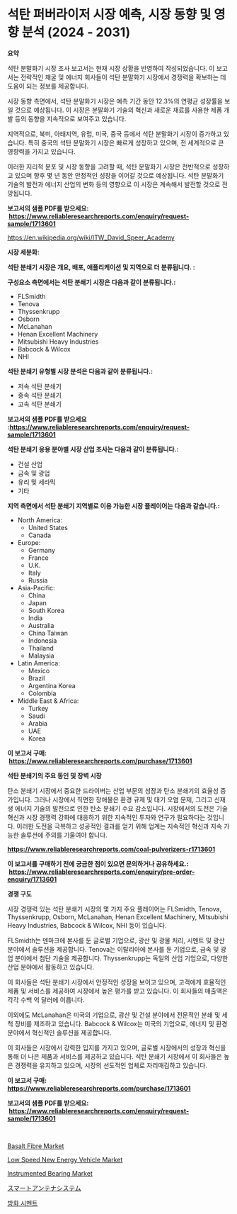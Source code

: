 <p><h1>석탄 퍼버라이저 시장 예측, 시장 동향 및 영향 분석 (2024 - 2031)</h1></p><p><strong>요약</strong></p>
<p><p>석탄 분말화기 시장 조사 보고서는 현재 시장 상황을 반영하여 작성되었습니다. 이 보고서는 전략적인 채굴 및 에너지 회사들이 석탄 분말화기 시장에서 경쟁력을 확보하는 데 도움이 되는 정보를 제공합니다. </p><p>시장 동향 측면에서, 석탄 분말화기 시장은 예측 기간 동안 12.3%의 연평균 성장률을 보일 것으로 예상됩니다. 이 시장은 분말화기 기술의 혁신과 새로운 재료를 사용한 제품 개발 등의 동향을 지속적으로 보여주고 있습니다.</p><p>지역적으로, 북미, 아태지역, 유럽, 미국, 중국 등에서 석탄 분말화기 시장이 증가하고 있습니다. 특히 중국의 석탄 분말화기 시장은 빠르게 성장하고 있으며, 전 세계적으로 큰 영향력을 가지고 있습니다.</p><p>이러한 지리적 분포 및 시장 동향을 고려할 때, 석탄 분말화기 시장은 전반적으로 성장하고 있으며 향후 몇 년 동안 안정적인 성장을 이어갈 것으로 예상됩니다. 석탄 분말화기 기술의 발전과 에너지 산업의 변화 등의 영향으로 이 시장은 계속해서 발전할 것으로 전망됩니다.</p></p>
<p><strong>보고서의 샘플 PDF를 받으세요: &nbsp;<a href="https://www.reliableresearchreports.com/enquiry/request-sample/1713601">https://www.reliableresearchreports.com/enquiry/request-sample/1713601</a></strong></p>
<p><a href="https://en.wikipedia.org/wiki/ITW_David_Speer_Academy">https://en.wikipedia.org/wiki/ITW_David_Speer_Academy</a></p>
<p><strong>시장 세분화:</strong></p>
<p><strong> 석탄 분쇄기 시장은 개요, 배포, 애플리케이션 및 지역으로 더 분류됩니다. :</strong></p>
<p><strong>구성요소 측면에서는 석탄 분쇄기 시장은 다음과 같이 분류됩니다.:</strong></p>
<p><ul><li>FLSmidth</li><li>Tenova</li><li>Thyssenkrupp</li><li>Osborn</li><li>McLanahan</li><li>Henan Excellent Machinery</li><li>Mitsubishi Heavy Industries</li><li>Babcock & Wilcox</li><li>NHI</li></ul></p>
<p><strong> 석탄 분쇄기 유형별 시장 분석은 다음과 같이 분류됩니다.:</strong></p>
<p><ul><li>저속 석탄 분쇄기</li><li>중속 석탄 분쇄기</li><li>고속 석탄 분쇄기</li></ul></p>
<p><strong>보고서의 샘플 PDF를 받으세요 :<a href="https://www.reliableresearchreports.com/enquiry/request-sample/1713601">https://www.reliableresearchreports.com/enquiry/request-sample/1713601</a></strong></p>
<p><strong> 석탄 분쇄기 응용 분야별 시장 산업 조사는 다음과 같이 분류됩니다.:</strong></p>
<p><ul><li>건설 산업</li><li>금속 및 광업</li><li>유리 및 세라믹</li><li>기타</li></ul></p>
<p><strong>지역 측면에서 석탄 분쇄기 지역별로 이용 가능한 시장 플레이어는 다음과 같습니다.:</strong></p>
<p><ul>
    <li>
        North America:
        <ul>
            <li>United States</li>
            <li>Canada</li>
        </ul>
    </li>
    <li>
        Europe:
        <ul>
            <li>Germany</li>
            <li>France</li>
            <li>U.K.</li>
            <li>Italy</li>
            <li>Russia</li>
        </ul>
    </li>
    <li>
        Asia-Pacific:
        <ul>
            <li>China</li>
            <li>Japan</li>
            <li>South Korea</li>
            <li>India</li>
            <li>Australia</li>
            <li>China Taiwan</li>
            <li>Indonesia</li>
            <li>Thailand</li>
            <li>Malaysia</li>
        </ul>
    </li>
    <li>
        Latin America:
        <ul>
            <li>Mexico</li>
            <li>Brazil</li>
            <li>Argentina Korea</li>
            <li>Colombia</li>
        </ul>
    </li>
    <li>
        Middle East & Africa:
        <ul>
            <li>Turkey</li>
            <li>Saudi</li>
            <li>Arabia</li>
            <li>UAE</li>
            <li>Korea</li>
        </ul>
    </li>
    </ul></p>
<p><strong>이 보고서 구매: &nbsp;<a href="https://www.reliableresearchreports.com/purchase/1713601">https://www.reliableresearchreports.com/purchase/1713601</a></strong></p>
<p><strong>석탄 분쇄기의 주요 동인 및 장벽 시장</strong></p>
<p><p>탄소 분쇄기 시장에서 중요한 드라이버는 산업 부문의 성장과 탄소 분쇄기의 효율성 증가입니다. 그러나 시장에서 직면한 장애물은 환경 규제 및 대기 오염 문제, 그리고 신재생 에너지 기술의 발전으로 인한 탄소 분쇄기 수요 감소입니다. 시장에서의 도전은 기술 혁신과 시장 경쟁력 강화에 대응하기 위한 지속적인 투자와 연구가 필요하다는 것입니다. 이러한 도전을 극복하고 성공적인 결과를 얻기 위해 업계는 지속적인 혁신과 지속 가능한 솔루션에 주의를 기울여야 합니다.</p></p>
<p><strong><a href="https://www.reliableresearchreports.com/coal-pulverizers-r1713601">https://www.reliableresearchreports.com/coal-pulverizers-r1713601</a></strong></p>
<p><strong>이 보고서를 구매하기 전에 궁금한 점이 있으면 문의하거나 공유하세요.: &nbsp;<a href="https://www.reliableresearchreports.com/enquiry/pre-order-enquiry/1713601">https://www.reliableresearchreports.com/enquiry/pre-order-enquiry/1713601</a></strong></p>
<p><strong>경쟁 구도</strong></p>
<p><p>시장 경쟁력 있는 석탄 분쇄기 시장의 몇 가지 주요 플레이어는 FLSmidth, Tenova, Thyssenkrupp, Osborn, McLanahan, Henan Excellent Machinery, Mitsubishi Heavy Industries, Babcock & Wilcox, NHI 등이 있습니다.</p><p>FLSmidth는 덴마크에 본사를 둔 글로벌 기업으로, 광산 및 광물 처리, 시멘트 및 광산 분야에서 솔루션을 제공합니다. Tenova는 이탈리아에 본사를 둔 기업으로, 금속 및 광업 분야에서 첨단 기술을 제공합니다. Thyssenkrupp는 독일의 산업 기업으로, 다양한 산업 분야에서 활동하고 있습니다.</p><p>이 회사들은 석탄 분쇄기 시장에서 안정적인 성장을 보이고 있으며, 고객에게 효율적인 제품 및 서비스를 제공하여 시장에서 높은 평가를 받고 있습니다. 이 회사들의 매출액은 각각 수백 억 달러에 이릅니다.</p><p>이외에도 McLanahan은 미국의 기업으로, 광산 및 건설 분야에서 전문적인 분쇄 및 세척 장비를 제조하고 있습니다. Babcock & Wilcox는 미국의 기업으로, 에너지 및 환경 분야에서 혁신적인 솔루션을 제공합니다.</p><p>이 회사들은 시장에서 강력한 입지를 가지고 있으며, 글로벌 시장에서의 성장과 혁신을 통해 더 나은 제품과 서비스를 제공하고 있습니다. 석탄 분쇄기 시장에서 이 회사들은 높은 경쟁력을 유지하고 있으며, 시장의 선도적인 업체로 자리매김하고 있습니다.</p></p>
<p><strong>이 보고서 구매: &nbsp; <a href="https://www.reliableresearchreports.com/purchase/1713601">https://www.reliableresearchreports.com/purchase/1713601</a></strong></p>
<p><strong>보고서의 샘플 PDF를 받으세요: &nbsp;<a href="https://www.reliableresearchreports.com/enquiry/request-sample/1713601">https://www.reliableresearchreports.com/enquiry/request-sample/1713601</a></strong><strong></strong></p>
<p>&nbsp;</p>
<p><p><a href="https://www.linkedin.com/pulse/basalt-fibre-market-size-share-trends-analysis-report-end-gtahe">Basalt Fibre Market</a></p><p><a href="https://medium.com/@marcoshoppe2023/low-speed-new-energy-vehicle-market-global-market-share-and-ranking-overall-sales-and-demand-a2724d30efd9">Low Speed New Energy Vehicle Market</a></p><p><a href="https://github.com/RickHolmes3/Market-Research-Report-List-6/blob/main/instrumented-bearing-market.md">Instrumented Bearing Market</a></p><p><a href="https://medium.com/@novastamm2023/%E3%82%B9%E3%83%9E%E3%83%BC%E3%83%88%E3%82%A2%E3%83%B3%E3%83%86%E3%83%8A%E3%82%B7%E3%82%B9%E3%83%86%E3%83%A0%E5%B8%82%E5%A0%B4%E3%81%AE%E8%A6%8F%E6%A8%A1-%E6%88%90%E9%95%B7%E5%82%BE%E5%90%91-%E7%B5%B1%E8%A8%88%E3%81%8A%E3%82%88%E3%81%B3%E4%BA%88%E6%B8%AC-2024%E5%B9%B4-2031%E5%B9%B4-955ae5ffde77">スマートアンテナシステム</a></p><p><a href="https://medium.com/@joshuapierce88/%EB%B6%88%EC%97%90-%EA%B2%AC%EC%8B%A4%ED%95%9C-%EC%8B%9C%EB%A9%98%ED%8A%B8-%EC%8B%9C%EC%9E%A5-%EA%B7%9C%EB%AA%A8-%EC%A2%85%EB%A5%98%EB%B3%84-%EC%95%8C%EB%A3%A8%EB%AF%B8%EB%84%A4%EC%9D%B4%ED%8A%B8-%EB%B6%88%EC%97%90-%EA%B2%AC%EC%8B%A4%ED%95%9C-%EC%8B%9C%EB%A9%98%ED%8A%B8-%EC%A0%80-%EC%B9%BC%EC%8A%98-%EC%95%8C%EB%A3%A8%EB%AF%B8%EB%84%A4%EC%9D%B4%ED%8A%B8-%EB%B6%88%EC%97%90-%EA%B2%AC%EC%8B%A4%ED%95%9C-%EC%8B%9C%EB%A9%98%ED%8A%B8-%EC%B9%BC%EC%8A%98%EC%9D%B4%EC%9D%8C-%EB%A7%88%EA%B7%B8%EB%84%A4%EC%8A%98-%EC%95%8C%EB%A3%A8%EB%AF%B8%EB%84%A4%EC%9D%B4%ED%8A%B8-%EB%B6%88%EC%97%90-%EA%B2%AC%EC%8B%A4%ED%95%9C-%EC%8B%9C%EB%A9%98%ED%8A%B8-%EA%B8%B0%ED%83%80-784bd7cf25e7">방화 시멘트</a></p></p>